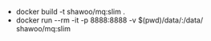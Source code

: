 - docker build -t shawoo/mq:slim .
- docker run --rm -it -p 8888:8888 -v $(pwd)/data/:/data/ shawoo/mq:slim
